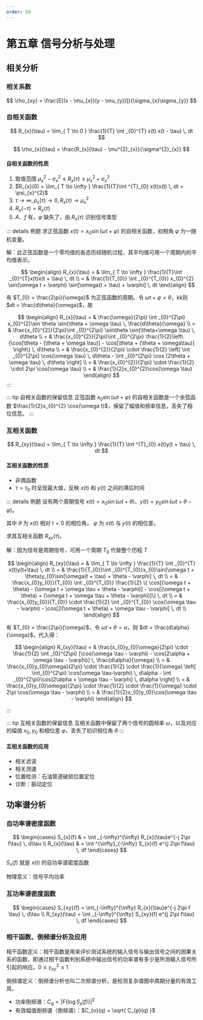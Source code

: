 ```yaml
---
order: 50
---
```


# 第五章 信号分析与处理

## 相关分析

### 相关系数

$$
\rho_{xy} = \frac{E[(x - \mu_{x})(y - \mu_{y})]}{\sigma_{x}\sigma_{y}}
$$

### 自相关函数

$$
R_{x}(\tau) = \lim_{ T \to 0 } \frac{1}{T} \int _{0}^{T} x(t) x(t - \tau) \, dt 
$$

$$
\rho_{x}(\tau) = \frac{R_{x}(\tau) - \mu^{2}_{x}}{\sigma^{2}_{x}}
$$

#### 自相关函数的性质

1. 取值范围 $\mu_{x}^{2} - \sigma^{2}_{x} \leq R_{x}(\tau) \leq \mu_{x}^{2} + \sigma_{x}^{2}$
2. $R_{x}(0) = \lim_{ T \to \infty } \frac{1}{T}\int ^{T}_{0} x(t)x(t) \, dt = \psi_{x}^{2}$
3. $\tau \to \infty, \rho_{x}(\tau) \to 0, R_{x}(\tau)\to \mu_{x}^{2}$
4. $R_{x}(-\tau) = R_{x}(\tau)$
5. $A$、$f$ 有，$\varphi$ 缺失了，由 $R_{x}(\tau)$ 识别信号类型

::: details 例题
求正弦函数 $x(t) = x_{0}\sin(\omega t + \varphi)$ 的自相关函数，初相角 $\varphi$ 为一随机变量。

解：此正弦函数是一个零均值的各态历经随机过程，其平均值可用一个周期内的平均值表示。

$$
\begin{align}
R_{x}(\tau) = &  \lim_{ T \to \infty } \frac{1}{T}\int _{0}^{T}x(t)x(t + \tau) \, dt  \\
= &  \frac{1}{T_{0}} \int _{0}^{T_{0}} x_{0}^{2} \sin(\omega t + \varphi) \sin[\omega(t + \tau) + \varphi] \, dt
\end{align}
$$

有 $T_{0} = \frac{2\pi}{\omega}$ 为正弦函数的周期。令 $\omega t + \varphi = \theta$，kk则 $dt = \frac{d\theta}{\omega}$，故

$$
\begin{align}
R_{x}(\tau) =  & \frac{\omega}{2\pi} \int _{0}^{2\pi} x_{0}^{2}\sin \theta \sin(\theta + \omega \tau)  \, \frac{d\theta}{\omega} \\
	=  & \frac{x_{0}^{2}}{2\pi}\int _{0}^{2\pi} \sin\theta \sin(\theta+\omega \tau) \, d\theta  \\
	=  & \frac{x_{0}^{2}}{2\pi}\int _{0}^{2\pi} \frac{1}{2}\left\{\cos[\theta - (\theta + \omega \tau)] - \cos[\theta + (\theta + \omega\tau)] \right\} \, d\theta \\
	= &  \frac{x_{0}^{2}}{2\pi} \cdot \frac{1}{2} \left[ \int _{0}^{2\pi} \cos(\omega \tau) \, d\theta - \int _{0}^{2\pi} \cos (2\theta + \omega \tau) \, d\theta   \right] \\
	=  & \frac{x_{0}^{2}}{2\pi} \cdot \frac{1}{2} \cdot 2\pi \cos(\omega \tau) \\
	=  & \frac{1}{2}x_{0}^{2}\cos(\omega \tau)
\end{align}
$$
:::

::: tip 自相关函数的保留信息 
正弦函数 $x_{0}\sin(\omega t + \varphi)$ 的自相关函数是一个余弦函数 $\frac{1}{2}x_{0}^{2} \cos(\omega t)$，保留了幅值和频率信息，丢失了相位信息。
:::

### 互相关函数

$$
R_{xy}(\tau) = \lim_{ T \to \infty }  \frac{1}{T} \int ^{T}_{0} x(t)y(t + \tau) \, dt 
$$

#### 互相关函数的性质

- 非偶函数
- $\tau = \tau_{0}$ 时呈现最大值，反映 $x(t)$ 和 $y(t)$ 之间的滞后时间

::: details 例题
设有两个周期信号 $x(t) = x_{0}\sin(\omega t + \theta)$、$y(t) = y_{0}\sin(\omega t + \theta - \varphi)$。

其中 $\theta$ 为 $x(t)$ 相对 $t = 0$ 的相位角， $\varphi$ 为 $x(t)$ 与 $y(t)$ 的相位差。

求其互相关函数 $R_{xy}(\tau)$。

解：因为信号是周期信号，可用一个周期 $T_{0}$ 代替整个历程 $T$

$$
\begin{align}
R_{xy}(\tau) = &  \lim_{ T \to \infty }  \frac{1}{T} \int _{0}^{T} x(t)y(t+\tau) \, dt \\
	 =  & \frac{1}{T_{0}}\int _{0}^{T_{0}}x_{0}\sin(\omega t + \theta)y_{0}\sin[\omega(t + \tau) + \theta - \varphi] \, dt  \\
	=  & \frac{x_{0}y_{0}}{T_{0}} \int _{0}^{T_{0}}  \frac{1}{2} \{ \cos[(\omega t + \theta) - (\omega t + \omega \tau + \theta - \varphi)] - \cos[(\omega t + \theta) + (\omega t + \omega \tau + \theta - \varphi)]\} \, dt \\
	=  & \frac{x_{0}y_{0}}{T_{0}} \cdot \frac{1}{2} \int _{0}^{T_{0}} \cos(\omega \tau - \varphi) - \cos[2(\omega t + \theta) + \omega \tau - \varphi] \, dt  \\
\end{align}
$$

有 $T_{0} = \frac{2\pi}{\omega}$，令 $\omega t + \theta = \alpha$，则 $dt = \frac{d\alpha}{\omega}$，代入得：

$$
\begin{align}
R_{xy}(\tau) = &  \frac{x_{0}y_{0}\omega}{2\pi} \cdot \frac{1}{2} \int _{0}^{2\pi} [\cos(\omega \tau - \varphi) - \cos(2\alpha + \omega \tau - \varphi)] \, \frac{d\alpha}{\omega}  \\
	=  & \frac{x_{0}y_{0}\omega}{2\pi} \cdot \frac{1}{2} \cdot \frac{1}{\omega} \left[ \int_{0}^{2\pi} \cos(\omega \tau-\varphi) \, d\alpha - \int _{0}^{2\pi}\cos(2\alpha + \omega \tau - \varphi) \, d\alpha   \right] \\
	=  & \frac{x_{0}y_{0}\omega}{2\pi} \cdot \frac{1}{2} \cdot \frac{1}{\omega} \cdot 2\pi \cos(\omega \tau - \varphi) \\
	=  & \frac{1}{2}x_{0}y_{0}\cos(\omega \tau - \varphi)
\end{align}
$$

:::

::: tip 互相关函数的保留信息
互相关函数中保留了两个信号的圆频率 $\omega$，以及对应的幅值 $x_{0}, y_{0}$ 和相位差 $\varphi$，丢失了初识相位角 $\theta$
:::

#### 互相关函数的应用

- 相关滤波
- 相关测速
- 位置检测：石油管道破损位置定位
- 诊断：振动定位

## 功率谱分析

### 自功率谱密度函数

$$
\begin{cases}
S_{x}(f)  & = \int _{-\infty}^{\infty} R_{x}(\tau)e^{-j 2\pi f\tau} \, d\tau \\
R_{x}(\tau)  & = \int ^{\infty}_{-\infty} S_{x}(f) e^{j 2\pi f\tau} \, df
\end{cases}
$$

$S_{x}(f)$ 就是 $x(t)$ 的自功率谱密度函数

物理意义：信号平均功率

### 互功率谱密度函数

$$
\begin{cases}
S_{xy}(f) = \int_{-\infty}^{\infty} R_{x}(\tau)e^{-j 2\pi f \tau} \, d\tau  \\
R_{xy}(\tau) = \int _{-\infty}^{\infty} S_{xy}(f) e^{j 2\pi f\tau} \, df 
\end{cases}
$$

### 相干函数、倒频谱分析及应用

相干函数定义：相干函数是用来评价测试系统的输入信号与输出信号之间的因果关系的函数，即通过相干函数判别系统中输出信号的功率谱有多少是所测输入信号所引起的响应。$0 \leq \gamma_{xy}^{2} \leq 1$

倒频谱定义：倒频谱分析也叫二次频谱分析，是检测复杂谱图中周期分量的有效工具。
- 功率倒频谱：$C_{q} = |F\{\log S_{x}(f)\} |^{2}$
- 有效幅值倒频谱（倒频谱）：$C_{o}(q) = \sqrt{ C_{p}(q) }$